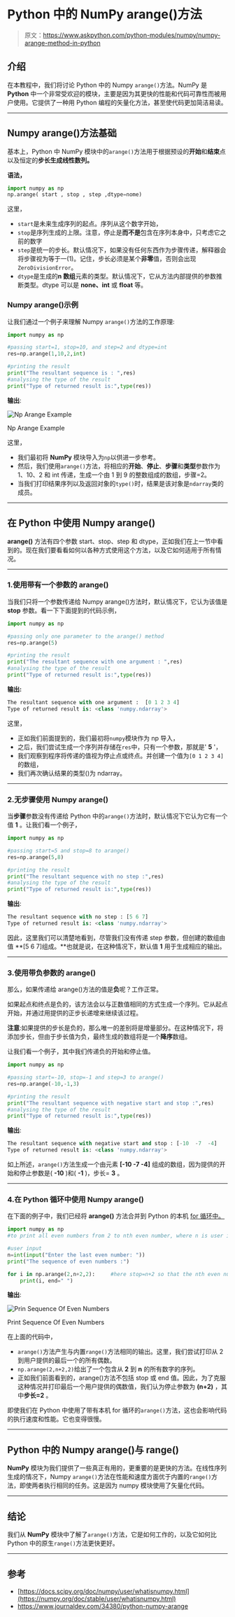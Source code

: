 # Python 中的 NumPy arange()方法

> 原文：<https://www.askpython.com/python-modules/numpy/numpy-arange-method-in-python>

## 介绍

在本教程中，我们将讨论 Python 中的 Numpy `arange()`方法。NumPy 是 **Python** 中一个非常受欢迎的模块，主要是因为其更快的性能和代码可靠性而被用户使用。它提供了一种用 Python 编程的矢量化方法，甚至使代码更加简洁易读。

* * *

## Numpy arange()方法基础

基本上，Python 中 NumPy 模块中的`arange()`方法用于根据预设的**开始**和**结束**点以及恒定的**步长生成线性数列。**

**语法，**

```py
import numpy as np
np.arange( start , stop , step ,dtype=nome)

```

这里，

*   `start`是未来生成序列的起点。序列从这个数字开始，
*   `stop`是序列生成的上限。注意，停止是**而不是**包含在序列本身中，只考虑它之前的数字
*   `step`是统一的步长。默认情况下，如果没有任何东西作为步骤传递，解释器会将步骤视为等于一(1)。记住，步长必须是某个**非零**值，否则会出现`ZeroDivisionError`。
*   `dtype`是生成的**n 数组**元素的类型。默认情况下，它从方法内部提供的参数推断类型。dtype 可以是 **none、int** 或 **float** 等。

### Numpy arange()示例

让我们通过一个例子来理解 Numpy `arange()`方法的工作原理:

```py
import numpy as np

#passing start=1, stop=10, and step=2 and dtype=int
res=np.arange(1,10,2,int)

#printing the result
print("The resultant sequence is : ",res)
#analysing the type of the result
print("Type of returned result is:",type(res))

```

**输出**:

![Np Arange Example](img/e9475e38a8aa67af9005846d70477749.png)

Np Arange Example

这里，

*   我们最初将 **NumPy** 模块导入为`np`以供进一步参考。
*   然后，我们使用`arange()`方法，将相应的**开始**、**停止**、**步骤**和**类型**参数作为 1、10、2 和 int 传递，生成一个由 1 到 9 的整数组成的数组，步骤=2。
*   当我们打印结果序列以及返回对象的`type()`时，结果是该对象是`ndarray`类的成员。

* * *

## 在 Python 中使用 Numpy arange()

**arange()** 方法有四个参数 start、stop、step 和 dtype，正如我们在上一节中看到的。现在我们要看看如何以各种方式使用这个方法，以及它如何适用于所有情况。

* * *

### 1.使用带有一个参数的 arange()

当我们只将一个参数传递给 Numpy arange()方法时，默认情况下，它认为该值是 **stop** 参数。看一下下面提到的代码示例，

```py
import numpy as np

#passing only one parameter to the arange() method
res=np.arange(5)

#printing the result
print("The resultant sequence with one argument : ",res)
#analysing the type of the result
print("Type of returned result is:",type(res))

```

**输出:**

```py
The resultant sequence with one argument :  [0 1 2 3 4]
Type of returned result is: <class 'numpy.ndarray'>

```

这里，

*   正如我们前面提到的，我们最初将`numpy`模块作为 np 导入，
*   之后，我们尝试生成一个序列并存储在`res`中，只有一个参数，那就是' **5** '，
*   我们观察到程序将传递的值视为停止点或终点。并创建一个值为`[0 1 2 3 4]`的数组，
*   我们再次确认结果的类型()为 ndarray。

* * *

### 2.无步骤使用 Numpy arange()

当**步骤**参数没有传递给 Python 中的`arange()`方法时，默认情况下它认为它有一个值 **1** 。让我们看一个例子，

```py
import numpy as np

#passing start=5 and stop=8 to arange()
res=np.arange(5,8)

#printing the result
print("The resultant sequence with no step :",res)
#analysing the type of the result
print("Type of returned result is:",type(res))

```

**输出**:

```py
The resultant sequence with no step : [5 6 7]
Type of returned result is: <class 'numpy.ndarray'>

```

因此，这里我们可以清楚地看到，尽管我们没有传递 step 参数，但创建的数组由值 **[5 6 7]组成。**也就是说，在这种情况下，默认值 **1** 用于生成相应的输出。

* * *

### 3.使用带负参数的 arange()

那么，如果传递给 arange()方法的值是**负**呢？工作正常。

如果起点和终点是负的，该方法会以与正数值相同的方式生成一个序列。它从起点开始，并通过用提供的正步长递增来继续该过程。

**注意**:如果提供的步长是负的，那么唯一的差别将是增量部分。在这种情况下，将添加步长，但由于步长值为负，最终生成的数组将是一个**降序**数组。

让我们看一个例子，其中我们传递负的开始和停止值。

```py
import numpy as np

#passing start=-10, stop=-1 and step=3 to arange()
res=np.arange(-10,-1,3)

#printing the result
print("The resultant sequence with negative start and stop :",res)
#analysing the type of the result
print("Type of returned result is:",type(res))

```

**输出**:

```py
The resultant sequence with negative start and stop : [-10  -7  -4]
Type of returned result is: <class 'numpy.ndarray'>

```

如上所述，`arange()`方法生成一个由元素 **[-10 -7 -4]** 组成的数组，因为提供的开始和停止参数是( **-10** )和( **-1** )，步长= **3** 。

* * *

### 4.在 Python 循环中使用 Numpy arange()

在下面的例子中，我们已经将 **arange()** 方法合并到 Python 的本机 [for 循环中。](https://www.askpython.com/python/python-for-loop)

```py
import numpy as np
#to print all even numbers from 2 to nth even number, where n is user input

#user input
n=int(input("Enter the last even number: "))
print("The sequence of even numbers :")

for i in np.arange(2,n+2,2):     #here stop=n+2 so that the nth even number is too printed
    print(i, end=" ")

```

**输出**:

![Prin Sequence Of Even Numbers](img/8d19f9b2df8b2ba8ab7bc623e87fdc18.png)

Print Sequence Of Even Numbers

在上面的代码中，

*   `arange()`方法产生与内置`range()`方法相同的输出。这里，我们尝试打印从 2 到用户提供的最后一个的所有偶数。
*   `np.arange(2,n+2,2)`给出了一个包含从 **2** 到 **n** 的所有数字的序列。
*   正如我们前面看到的，arange()方法不包括 stop 或 end 值。因此，为了克服这种情况并打印最后一个用户提供的偶数值，我们认为停止参数为 **(n+2)** ，其中**步长=2** 。

即使我们在 Python 中使用了带有本机 for 循环的`arange()`方法，这也会影响代码的执行速度和性能。它也变得很慢。

* * *

## Python 中的 Numpy arange()与 range()

**NumPy** 模块为我们提供了一些真正有用的，更重要的是更快的方法。在线性序列生成的情况下，Numpy `arange()`方法在性能和速度方面优于内置的`range()`方法，即使两者执行相同的任务。这是因为 numpy 模块使用了矢量化代码。

* * *

## 结论

我们从 **NumPy** 模块中了解了`arange()`方法，它是如何工作的，以及它如何比 Python 中的原生`range()`方法更快更好。

* * *

## 参考

*   [https://docs.scipy.org/doc/numpy/user/whatisnumpy.html](https://numpy.org/doc/stable/user/whatisnumpy.html)
*   https://www.journaldev.com/34380/python-numpy-arange